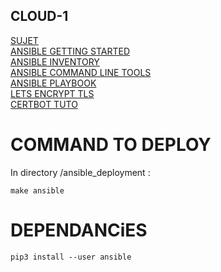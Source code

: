 ## CLOUD-1 

[SUJET](https://cdn.intra.42.fr/pdf/pdf/84883/en.subject.pdf)  
[ANSIBLE GETTING STARTED](https://docs.ansible.com/ansible/latest/getting_started/index.html)  
[ANSIBLE INVENTORY](https://docs.ansible.com/ansible/latest/inventory_guide/index.html)  
[ANSIBLE COMMAND LINE TOOLS](https://docs.ansible.com/ansible/latest/command_guide/index.html)  
[ANSIBLE PLAYBOOK](https://docs.ansible.com/ansible/latest/playbook_guide/index.html)  
[LETS ENCRYPT TLS](https://letsencrypt.org/fr/)  
[CERTBOT TUTO](https://howto.wared.fr/ubuntu-certificats-ssl-tls-certbot/)  

# COMMAND TO DEPLOY

In directory /ansible_deployment :

	make ansible

# DEPENDANCiES

	pip3 install --user ansible  

